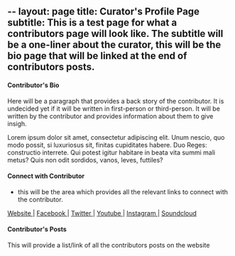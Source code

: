 --
layout: page
title: Curator's Profile Page
subtitle: This is a test page for what a contributors page will look like. The subtitle will be a one-liner about the curator, this will be the bio page that will be linked at the end of contributors posts. 
---


#### Contributor's Bio

Here will be a paragraph that provides a back story of the contributor. It is undecided yet if it will be written in first-person or third-person. It will be written by the contributor and provides information about them to give insigh.

Lorem ipsum dolor sit amet, consectetur adipiscing elit. Unum nescio, quo modo possit, si luxuriosus sit, finitas cupiditates habere. Duo Reges: constructio interrete. Qui potest igitur habitare in beata vita summi mali metus? Quis non odit sordidos, vanos, leves, futtiles?


#### Connect with Contributor

* this will be the area which provides all the relevant links to connect with the contributor. 

<a class="fa fa-globe" href="http://www./" target="_blank"> Website </a> |
<a class="fa fa-facebook" href="https://www.facebook.com/" target="_blank"> Facebook </a> |
<a class="fa fa-twitter" href="https://twitter.com/" target="_blank"> Twitter </a> |
<a class="fa fa-youtube" href="https://www.youtube.com/" target="_blank"> Youtube </a> |
<a class="fa fa-instagram" href="https://www.instagram.com/" target="_blank"> Instagram </a> |
<a class="fa fa-soundcloud" href="https://soundcloud.com/" target="_blank"> Soundcloud </a> 


#### Contributor's Posts

This will provide a list/link of all the contributors posts on the website
